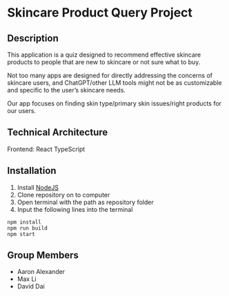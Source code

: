 # Skincare Product Query Project 

## Description

This application is a quiz designed to recommend effective skincare products to people that are new to skincare or not sure what to buy.

Not too many apps are designed for directly addressing the concerns of skincare users, and ChatGPT/other LLM tools might not be as customizable and specific to the user’s skincare needs.

Our app focuses on finding skin type/primary skin issues/right products for our users.

## Technical Architecture

Frontend: React TypeScript

## Installation

1. Install [NodeJS](https://nodejs.org/en/download) 
2. Clone repository on to computer
3. Open terminal with the path as repository folder
4. Input the following lines into the terminal

```
npm install
npm run build
npm start
```

## Group Members

- Aaron Alexander
- Max Li
- David Dai

